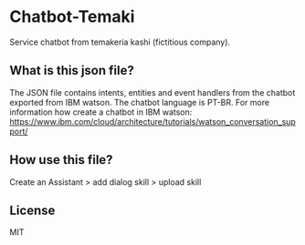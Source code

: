 # Chatbot-Temaki

Service chatbot from temakeria kashi (fictitious company).

## What is this json file?
The JSON file contains intents, entities and event handlers from the chatbot exported from IBM watson. The chatbot language is PT-BR.
For more information how create a chatbot in IBM watson: https://www.ibm.com/cloud/architecture/tutorials/watson_conversation_support/

## How use this file?
Create an Assistant > add dialog skill > upload skill

## License
MIT
